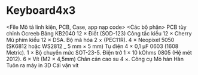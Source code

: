 # Keyboard4x3
<File Mô tả linh kiện, PCB, Case, app nạp code>
<Các bộ phận>
<space><space>PCB tùy chỉnh Ocreeb<space><space>
<space><space>Bảng KB2040<space><space>
<space><space>12 × Điốt (SOD-123)<space><space>
<space><space>Công tắc kiểu 12 × Cherry<space><space>
<space><space>Mũ phím kiểu 12 × DSA.<space><space>
<space><space>Bộ mã hóa 2 × (PEC11R).<space><space>
<space><space>4 × Neopixel 5050 (SK6812 hoặc WS2812 _ 5 mm × 5 mm)
<space><space>Tụ điện 4 × 0,1 µF 0603 (1608 Metric).
<space><space>1 × Bộ chuyển mức SOT-23-5.
<space><space>Điện trở 1 × 10 kOhms 0805 (Hệ mét 2012).
<space><space>6 × Vít (M2 × 4,5mm)
<space><space>Chân cản cao su 4 ×.
<space><space>Công cụ
<space><space>Mỏ hàn
<space><space>Hàn
<space><space>Tuôn ra
<space><space>máy in 3D
<space><space>Cái vặn vít
